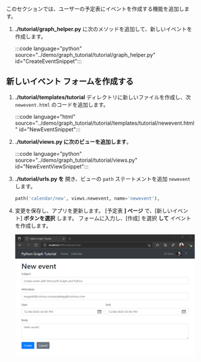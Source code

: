 <!-- markdownlint-disable MD002 MD041 -->

このセクションでは、ユーザーの予定表にイベントを作成する機能を追加します。

1. **./tutorial/graph_helper.py** に次のメソッドを追加して、新しいイベントを作成します。

    :::code language="python" source="../demo/graph_tutorial/tutorial/graph_helper.py" id="CreateEventSnippet":::

## <a name="create-a-new-event-form"></a>新しいイベント フォームを作成する

1. **./tutorial/templates/tutorial** ディレクトリに新しいファイルを作成し、次 `newevent.html` のコードを追加します。

    :::code language="html" source="../demo/graph_tutorial/tutorial/templates/tutorial/newevent.html" id="NewEventSnippet":::

1. **./tutorial/views.py に次のビューを追加します**。

    :::code language="python" source="../demo/graph_tutorial/tutorial/views.py" id="NewEventViewSnippet":::

1. **./tutorial/urls.py を** 開き、ビューの `path` ステートメントを追加 `newevent` します。

    ```python
    path('calendar/new', views.newevent, name='newevent'),
    ```

1. 変更を保存し、アプリを更新します。 [予定表 **] ページ** で、[新しいイベント] **ボタンを選択** します。 フォームに入力し、[作成] を選択 **して** イベントを作成します。

    ![新しいイベント フォームのスクリーンショット](images/create-event-01.png)
